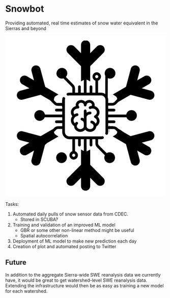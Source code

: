 # Snowbot
Providing automated, real time estimates of snow water equivalent in the Sierras and beyond

![Snowbot](/img/snowbot2.png)

Tasks:

1. Automated daily pulls of snow sensor data from CDEC.
    - Stored in SCUBA?
2. Training and validation of an improved ML model
    - GBR or some other non-linear method might be useful
    - Spatial autocorrelation
3. Deployment of ML model to make new prediction each day
4. Creation of plot and automated posting to Twitter

## Future
In addition to the aggregate Sierra-wide SWE reanalysis data we currently have, it would be great to get watershed-level SWE reanalysis data. Extending the infrastructure would then be as easy as training a new model for each watershed.
